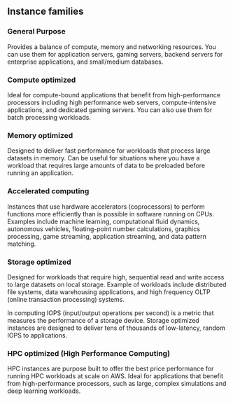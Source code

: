 ## Instance families

### General Purpose

Provides a balance of compute, memory and networking resources. You can use them for application servers, gaming servers, backend servers for enterprise applications, and small/medium databases.

### Compute optimized

Ideal for compute-bound applications that benefit from high-performance processors including high performance web servers, compute-intensive applications, and dedicated gaming servers. You can also use them for batch processing workloads.

### Memory optimized

Designed to deliver fast performance for workloads that process large datasets in memory. Can be useful for situations where you have a workload that requires large amounts of data to be preloaded before running an application.

### Accelerated computing

Instances that use hardware accelerators (coprocessors) to perform functions more efficiently than is possible in software running on CPUs. Examples include machine learning, computational fluid dynamics, autonomous vehicles, floating-point number calculations, graphics processing, game streaming, application streaming, and data pattern matching.

### Storage optimized

Designed for workloads that require high, sequential read and write access to large datasets on local storage. Example of workloads include distributed file systems, data warehousing applications, and high frequency OLTP (online transaction processing) systems.

In computing IOPS (input/output operations per second) is a metric that measures the performance of a storage device. Storage optimized instances are designed to deliver tens of thousands of low-latency, random IOPS to applications.

### HPC optimized (High Performance Computing)

HPC instances are purpose built to offer the best price performance for running HPC workloads at scale on AWS. Ideal for applications that benefit from high-performance processors, such as large, complex simulations and deep learning workloads.
